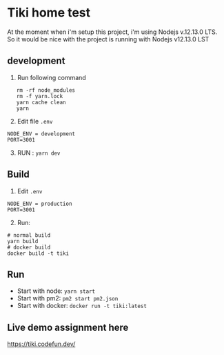 # Tiki home test

At the moment when i'm setup this project, i'm using Nodejs v.12.13.0 LTS.
So it would be nice with the project is running with Nodejs v12.13.0 LST
## development
1. Run following command
```
   rm -rf node_modules
   rm -f yarn.lock
   yarn cache clean
   yarn

```

2. Edit file `.env`
```
NODE_ENV = development
PORT=3001
``` 
3. RUN : `yarn dev`

## Build

1. Edit `.env`
```
NODE_ENV = production
PORT=3001
```
2. Run: 
```
# normal build
yarn build
# docker build
docker build -t tiki
```
## Run
- Start with node: `yarn start`
- Start with pm2: `pm2 start pm2.json`
- Start with docker: `docker run -t tiki:latest`

## Live demo assignment here

https://tiki.codefun.dev/
